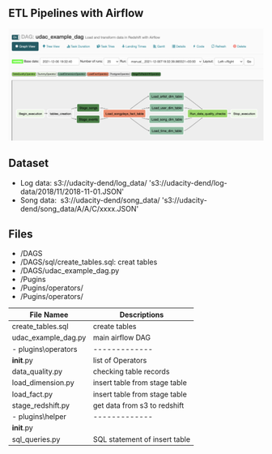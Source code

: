 ## ETL Pipelines with Airflow
![This is an image](https://github.com/viviankaun/Airflow/blob/main/project/img/GraphView01.png)

## Dataset 
- Log data:  s3://udacity-dend/log_data/ 
        's3://udacity-dend/log-data/2018/11/2018-11-01.JSON'
- Song data:  s3://udacity-dend/song_data/
       's3://udacity-dend/song_data/A/A/C/xxxx.JSON'

## Files 
- /DAGS
- /DAGS/sql/create_tables.sql: creat tables 
- /DAGS/udac_example_dag.py 
- /Pugins
- /Pugins/operators/ 
- /Pugins/operators/ 

| File Namee | Descriptions  | 
| ------------- | ------------- |  
| create_tables.sql  | create tables   | 
| udac_example_dag.py  | main airflow DAG  |  
|- plugins\operators | ------------- |  
| __init__.py  |  list of Operators     |  
| data_quality.py  | checking table records   |   
| load_dimension.py  | insert table from stage table |  
| load_fact.py  | insert table from stage table |   
| stage_redshift.py  | get data from s3 to redshift  |   
|- plugins\helper | ------------- |  
| __init__.py  |   |  
| sql_queries.py  |  SQL statement of insert table   |   


 



